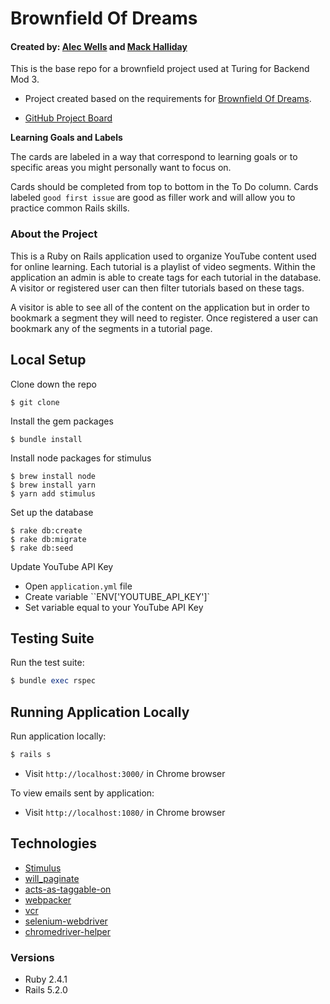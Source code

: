 # Brownfield Of Dreams
#### Created by: [Alec Wells](https://github.com/alect47) and [Mack Halliday](https://github.com/MackHalliday)

This is the base repo for a brownfield project used at Turing for Backend Mod 3.

* Project created based on the requirements for [Brownfield Of Dreams](https://github.com/turingschool-examples/brownfield-of-dreams).

* [GitHub Project Board](https://github.com/MackHalliday/brownfield-of-dreams/projects/1)

**Learning Goals and Labels**

The cards are labeled in a way that correspond to learning goals or to specific areas you might personally want to focus on.

Cards should be completed from top to bottom in the To Do column. Cards labeled `good first issue` are good as filler work and will allow you to practice common Rails skills.

### About the Project

This is a Ruby on Rails application used to organize YouTube content used for online learning. Each tutorial is a playlist of video segments. Within the application an admin is able to create tags for each tutorial in the database. A visitor or registered user can then filter tutorials based on these tags.

A visitor is able to see all of the content on the application but in order to bookmark a segment they will need to register. Once registered a user can bookmark any of the segments in a tutorial page.

## Local Setup

Clone down the repo
```
$ git clone
```

Install the gem packages
```
$ bundle install
```

Install node packages for stimulus
```
$ brew install node
$ brew install yarn
$ yarn add stimulus
```

Set up the database
```
$ rake db:create
$ rake db:migrate
$ rake db:seed
```

Update YouTube API Key 
- Open `application.yml` file
- Create variable ``ENV['YOUTUBE_API_KEY']`
- Set variable equal to your YouTube API Key

## Testing Suite
Run the test suite:
```ruby
$ bundle exec rspec
```

## Running Application Locally 
Run application locally:
```ruby
$ rails s
```
- Visit `http://localhost:3000/` in Chrome browser 

To view emails sent by application: 
- Visit `http://localhost:1080/` in Chrome browser

## Technologies
* [Stimulus](https://github.com/stimulusjs/stimulus)
* [will_paginate](https://github.com/mislav/will_paginate)
* [acts-as-taggable-on](https://github.com/mbleigh/acts-as-taggable-on)
* [webpacker](https://github.com/rails/webpacker)
* [vcr](https://github.com/vcr/vcr)
* [selenium-webdriver](https://www.seleniumhq.org/docs/03_webdriver.jsp)
* [chromedriver-helper](http://chromedriver.chromium.org/)

### Versions
* Ruby 2.4.1
* Rails 5.2.0
